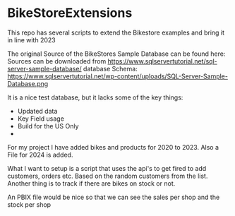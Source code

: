 # BikeStoreExtensions
This repo has several scripts to extend the Bikestore examples and bring it in line with 2023

The original Source of the BikeStores Sample Database can be found here:
Sources can be downloaded from   https://www.sqlservertutorial.net/sql-server-sample-database/
database Schema: https://www.sqlservertutorial.net/wp-content/uploads/SQL-Server-Sample-Database.png

It is a nice test database, but it lacks some of the key things:
- Updated data
- Key Field usage
- Build for the US Only
- 

For my project I have added bikes and products for 2020 to 2023. Also a File for 2024 is added.

What I want to setup is a script that uses the api's to get fired to add customers, orders etc. Based on the random customers from the list.
Another thing is to track if there are bikes on stock or not.

An PBIX file would be nice so that we can see the sales per shop and the stock per shop

